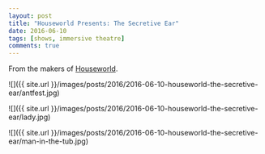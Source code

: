 ```yaml
---
layout: post
title: "Houseworld Presents: The Secretive Ear"
date: 2016-06-10
tags: [shows, immersive theatre]
comments: true
---
```

From the makers of [Houseworld](https://www.kickstarter.com/projects/1536058203/houseworld).

![]({{ site.url }}/images/posts/2016/2016-06-10-houseworld-the-secretive-ear/antfest.jpg)

![]({{ site.url }}/images/posts/2016/2016-06-10-houseworld-the-secretive-ear/lady.jpg)

![]({{ site.url }}/images/posts/2016/2016-06-10-houseworld-the-secretive-ear/man-in-the-tub.jpg)

